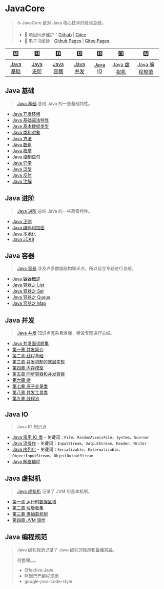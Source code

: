 # JavaCore

> :coffee: JavaCore 是对 Java 核心技术的经验总结。
>
> - :repeat: 项目同步维护：[Github](https://github.com/dunwu/javacore) | [Gitee](https://gitee.com/turnon/javacore)
> - :book: 电子书阅读：[Github Pages](https://dunwu.github.io/javacore/) | [Gitee Pages](http://turnon.gitee.io/javacore)

|          :one:          |          :two:          |         :three:         |         :four:          |       :five:        |            :six:            |             :seven:             |
| :---------------------: | :---------------------: | :---------------------: | :---------------------: | :-----------------: | :-------------------------: | :-----------------------------: |
| [Java 基础](#java-基础) | [Java 进阶](#java-进阶) | [Java 容器](#java-容器) | [Java 并发](#java-并发) | [Java IO](#java-io) | [Java 虚拟机](#java-虚拟机) | [Java 编程规范](#java-编程规范) |

## Java 基础

> [Java 基础](basics) 总结 Java 的一些基础特性。

- [Java 开发环境](basics/Java开发环境.md)
- [Java 基础语法特性](basics/Java基础语法特性.md)
- [Java 基本数据类型](basics/Java基本数据类型.md)
- [Java 类和对象](basics/Java类和对象.md)
- [Java 方法](basics/Java方法.md)
- [Java 数组](basics/Java数组.md)
- [Java 枚举](basics/Java枚举.md)
- [Java 控制语句](basics/Java控制语句.md)
- [Java 异常](basics/Java异常.md)
- [Java 泛型](basics/Java泛型.md)
- [Java 反射](basics/Java反射.md)
- [Java 注解](basics/Java注解.md)

## Java 进阶

> [Java 进阶](advanced) 总结 Java 的一些高级特性。

- [Java 正则](advanced/Java正则.md)
- [Java 编码和加密](advanced/Java编码和加密.md)
- [Java 本地化](advanced/Java本地化.md)
- [Java JDK8](advanced/Java8.md)

## Java 容器

> [Java 容器](container) 涉及许多数据结构知识点，所以设立专题进行总结。

- [Java 容器概述](container/java-container.md)
- [Java 容器之 List](container/java-container-list.md)
- [Java 容器之 Set](container/java-container-set.md)
- [Java 容器之 Queue](container/java-container-queue.md)
- [Java 容器之 Map](container/java-container-map.md)

## Java 并发

> [Java 并发](concurrent) 知识点庞杂且难懂，特设专题进行总结。

- [Java 并发面试题集](concurrent/Java并发面试题集.md)
- [第一章 并发简介](concurrent/并发简介.md)
- [第二章 线程基础](concurrent/线程基础.md)
- [第三章 并发机制的底层实现](concurrent/并发机制的底层实现.md)
- [第四章 内存模型](concurrent/内存模型.md)
- [第五章 同步容器和并发容器](concurrent/同步容器和并发容器.md)
- [第六章 锁](concurrent/锁.md)
- [第七章 原子变量类](concurrent/原子变量类.md)
- [第八章 并发工具类](concurrent/并发工具类.md)
- [第九章 线程池](concurrent/线程池.md)

## Java IO

> Java IO 知识点

- [Java 常用 IO 类](io/Java常用IO类.md) - 关键词：`File`、`RandomAccessFile`、`System`、`Scanner`
- [Java 流操作](io/Java流操作.md) - 关键词：`InputStream`、`OutputStream`、`Reader`、`Writer`
- [Java 序列化](io/Java序列化.md) - 关键词：`Serializable`、`Externalizable`、`ObjectInputStream`、`ObjectOutputStream`
- [Java 网络编程](io/Java网络编程.md)

## Java 虚拟机

> [Java 虚拟机](jvm) 记录了 JVM 的基本机制。

- [第一章 运行时数据区域](jvm/运行时数据区域.md)
- [第二章 垃圾收集](jvm/垃圾收集.md)
- [第三章 类加载机制](jvm/类加载机制.md)
- [第四章 JVM 调优](jvm/JVM调优.md)

## Java 编程规范

> Java 编程规范记录了 Java 编程的规范和最佳实践。
>
> 待整理。。。
>
> - Effective-Java
> - 阿里巴巴编程规范
> - google-java-code-style
